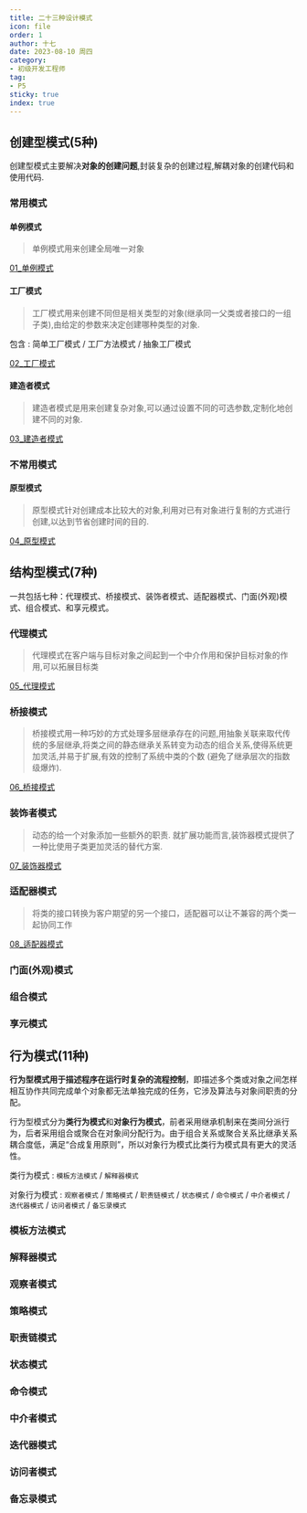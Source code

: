 ```yaml
---
title: 二十三种设计模式
icon: file
order: 1
author: 十七
date: 2023-08-10 周四
category:
- 初级开发工程师
tag:
- P5
sticky: true
index: true
---
```


## 创建型模式(5种) 

创建型模式主要解决**对象的创建问题**,封装复杂的创建过程,解耦对象的创建代码和使用代码.
### 常用模式

#### 单例模式

> 单例模式用来创建全局唯一对象

[01_单例模式](01_创建型模式/01_单例模式.md)
#### 工厂模式

> 工厂模式用来创建不同但是相关类型的对象(继承同一父类或者接口的一组子类),由给定的参数来决定创建哪种类型的对象.

包含 : 简单工厂模式 /  工厂方法模式  / 抽象工厂模式

[02_工厂模式](01_创建型模式/02_工厂模式.md)
#### 建造者模式

> 建造者模式是用来创建复杂对象,可以通过设置不同的可选参数,定制化地创建不同的对象.

[03_建造者模式](01_创建型模式/03_建造者模式.md)
### 不常用模式

#### 原型模式

> 原型模式针对创建成本比较大的对象,利用对已有对象进行复制的方式进行创建,以达到节省创建时间的目的.

[04_原型模式](01_创建型模式/04_原型模式.md)

## 结构型模式(7种)

一共包括七种：代理模式、桥接模式、装饰者模式、适配器模式、门面(外观)模式、组合模式、和享元模式。
### 代理模式

> 代理模式在客户端与目标对象之间起到一个中介作用和保护目标对象的作用,可以拓展目标类

[05_代理模式](02_结构型模式/05_代理模式.md)

### 桥接模式

> 桥接模式用一种巧妙的方式处理多层继承存在的问题,用抽象关联来取代传统的多层继承,将类之间的静态继承关系转变为动态的组合关系,使得系统更加灵活,并易于扩展,有效的控制了系统中类的个数 (避免了继承层次的指数级爆炸).

[06_桥接模式](02_结构型模式/06_桥接模式.md)

### 装饰者模式

> 动态的给一个对象添加一些额外的职责. 就扩展功能而言,装饰器模式提供了一种比使用子类更加灵活的替代方案.

[07_装饰器模式](02_结构型模式/07_装饰器模式.md)
### 适配器模式

> 将类的接口转换为客户期望的另一个接口，适配器可以让不兼容的两个类一起协同工作

[08_适配器模式](02_结构型模式/08_适配器模式.md)
### 门面(外观)模式
### 组合模式
### 享元模式

## 行为模式(11种)

**行为型模式用于描述程序在运行时复杂的流程控制**，即描述多个类或对象之间怎样相互协作共同完成单个对象都无法单独完成的任务，它涉及算法与对象间职责的分配。

行为型模式分为**类行为模式**和**对象行为模式**，前者采用继承机制来在类间分派行为，后者采用组合或聚合在对象间分配行为。由于组合关系或聚合关系比继承关系耦合度低，满足“合成复用原则”，所以对象行为模式比类行为模式具有更大的灵活性。

类行为模式 : `模板方法模式` / `解释器模式`

对象行为模式 : `观察者模式` / `策略模式` / `职责链模式` / `状态模式` / `命令模式`  / `中介者模式` / `迭代器模式` / `访问者模式` / `备忘录模式`

### 模板方法模式
### 解释器模式
### 观察者模式
### 策略模式
### 职责链模式
### 状态模式
### 命令模式

### 中介者模式
### 迭代器模式
### 访问者模式
### 备忘录模式











